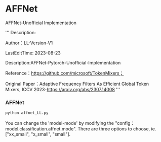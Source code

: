 # AFFNet
AFFNet-Unofficial Implementation


'''
Description:

Author：LL-Version-V1

LastEditTime: 2023-08-23

Description:AFFNet-Pytorch-Unofficial-Implementation

Reference：https://github.com/microsoft/TokenMixers；

Original Paper：Adaptive Frequency Filters As Efficient Global Token Mixers, ICCV 2023-https://arxiv.org/abs/2307.14008
'''

### AFFNet
```bash
python affnet_LL.py
```
You can change the 'model-mode' by modifying the "config：model.classification.affnet.mode". There are three options to choose, ie. ["xx_small", "x_small", "small"]. 
